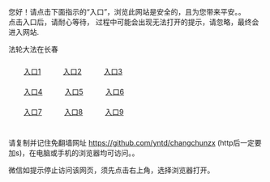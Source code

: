 您好！请点击下面指示的“入口”，浏览此网站是安全的，且为您带来平安。。 <br/>
点击入口后，请耐心等待， 过程中可能会出现无法打开的提示，请忽略，最终会进入网站. </br>

法轮大法在长春<br/>
<div style="padding:10px"><a style="margin:20px" target="_blank" href="https://dzf0u1wcoabon.cloudfront.net/2Qpsp?okitb" id="ccLink1" rel="nofollow">入口1</a> <a target="_blank" style="margin:20px" href="https://d3vhpktjm2yuit.cloudfront.net/2Qpsp?gqcewqyy" id="ccLink2" rel="nofollow">入口2</a> <a style="margin:20px" target="_blank" href="https://dfef82b646fd7.cloudfront.net/2Qpsp?ygqsbq" id="ccLink3" rel="nofollow">入口3</a></div>

<div style="padding:10px" ><a style="margin:20px" target="_blank" href="https://dzf0u1wcoabon.cloudfront.net/2Qpsp?okitb" id="ccLink4" rel="nofollow">入口4</a> <a style="margin:20px" href="https://d3vhpktjm2yuit.cloudfront.net/2Qpsp?gqcewqyy" target="_blank" id="ccLink5" rel="nofollow">入口5</a> <a style="margin:20px" href="https://dfef82b646fd7.cloudfront.net/2Qpsp?ygqsbq" target="_blank" id="ccLink6" rel="nofollow">入口6</a></div>

<div style="padding:10px"><a style="margin:20px" target="_blank" href="https://dzf0u1wcoabon.cloudfront.net/2Qpsp?okitb" id="ccLink7" rel="nofollow">入口7</a> <a style="margin:20px" href="https://d3vhpktjm2yuit.cloudfront.net/2Qpsp?gqcewqyy" target="_blank" id="ccLink8" rel="nofollow">入口8</a> <a style="margin:20px" target="_blank" href="https://dfef82b646fd7.cloudfront.net/2Qpsp?ygqsbq" id="ccLink9" rel="nofollow">入口9</a></div>

<br/>



请复制并记住免翻墙网址 https://github.com/yntd/changchunzx (http后一定要加s)，在电脑或手机的浏览器均可访问。。<br/>

微信如提示停止访问该网页，须先点击右上角，选择浏览器打开。

